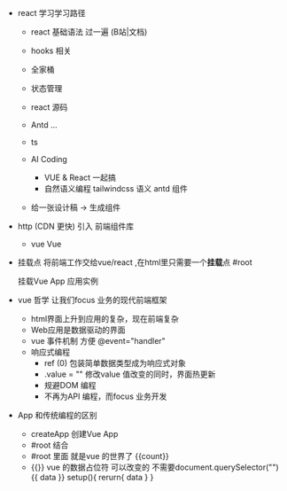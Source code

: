- react 学习学习路径
  - react 基础语法 过一遍 (B站|文档)
  - hooks 相关
  - 全家桶
  - 状态管理
  - react 源码
  - Antd ...
  - ts

  - AI Coding
    - VUE & React 一起搞
    - 自然语义编程 
      tailwindcss 语义 
      antd 组件

  - 给一张设计稿 -> 生成组件

- http (CDN 更快) 引入 前端组件库
  - vue
    Vue 

- 挂载点
  将前端工作交给vue/react ,在html里只需要一个**挂载**点  #root

  挂载Vue App 应用实例

- vue 哲学   让我们focus 业务的现代前端框架
  - html界面上升到应用的复杂，现在前端复杂
  - Web应用是数据驱动的界面
  - vue 事件机制 方便 @event="handler"
  - 响应式编程
    - ref (0) 包装简单数据类型成为响应式对象
    - .value = "" 修改value 值改变的同时，界面热更新
    - 规避DOM 编程 
    - 不再为API 编程，而focus 业务开发

- App 和传统编程的区别
  - createApp 创建Vue App 
  - #root 结合
  - #root 里面 就是vue 的世界了
    {{count}}
  - {{}}   vue 的数据占位符
    可以改变的
    不需要document.querySelector("")
    {{ data  }}
    setup(){
      rerurn{
        data
      }
    }